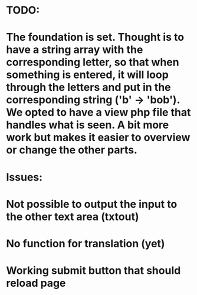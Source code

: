 # TODO: 
# The foundation is set. Thought is to have a string array with the corresponding letter, so that when something is entered, it will loop through the letters and put in the corresponding string ('b' -> 'bob'). We opted to have a view php file that handles what is seen. A bit more work but makes it easier to overview or change the other parts. 

# Issues: 
# Not possible to output the input to the other text area (txtout)
# No function for translation (yet)
# Working submit button that should reload page
